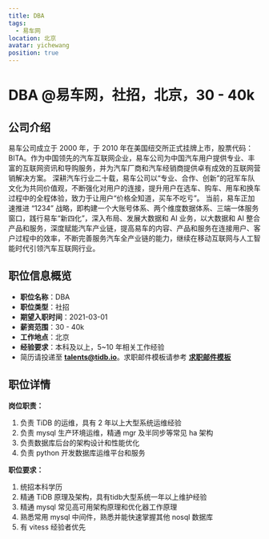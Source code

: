 ```yaml
---
title: DBA
tags:
  - 易车网
location: 北京
avatar: yichewang
position: true
---
```


# DBA @易车网，社招，北京，30 - 40k

## 公司介绍

易车公司成立于 2000 年，于 2010 年在美国纽交所正式挂牌上市，股票代码：BITA。作为中国领先的汽车互联网企业，易车公司为中国汽车用户提供专业、丰富的互联网资讯和导购服务，并为汽车厂商和汽车经销商提供卓有成效的互联网营销解决方案。
深耕汽车行业二十载，易车公司以“专业、合作、创新”的冠军车队文化为共同价值观，不断强化对用户的连接，提升用户在选车、购车、用车和换车过程中的全程体验，致力于让用户“价格全知道，买车不吃亏”。
当前，易车正加速推进 “1234” 战略，即构建一个大账号体系、两个维度数据体系、三端一体服务窗口，践行易车“新四化”，深入布局、发展大数据和 AI 业务，以大数据和 AI 整合产品和服务，深度赋能汽车产业链，提高易车的内容、产品和服务在连接用户、客户过程中的效率，不断完善服务汽车全产业链的能力，继续在移动互联网与人工智能时代引领汽车互联网行业。

## 职位信息概览

- **职位名称**：DBA
- **职位类型**：社招
- **期望入职时间**：2021-03-01
- **薪资范围**：30 - 40k
- **工作地点**：北京
- **经验要求**：本科及以上，5~10 年相关工作经验
- 简历请投递至 <a mailto="talents@tidb.io">**talents@tidb.io**</a>。求职邮件模板请参考 **[求职邮件模板](https://asktug.com/t/topic/62932)**

## 职位详情

**岗位职责：**

1. 负责 TiDB 的运维，具有 2 年以上大型系统运维经验
2. 负责 mysql 生产环境运维，精通 mgr 及半同步等常见 ha 架构
3. 负责数据库后台的架构设计和性能优化
4. 负责 python 开发数据库运维平台和服务

**职位要求：**

1. 统招本科学历
2. 精通 TiDB 原理及架构，具有tidb大型系统一年以上维护经验
3. 精通 mysql 常见高可用架构原理和优化器工作原理
4. 熟悉常用 mysql 中间件，熟悉并能快速掌握其他 nosql 数据库
5. 有 vitess 经验者优先
